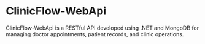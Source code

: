# ClinicFlow-WebApi
ClinicFlow-WebApi is a RESTful API developed using .NET and MongoDB for managing doctor appointments, patient records, and clinic operations.
